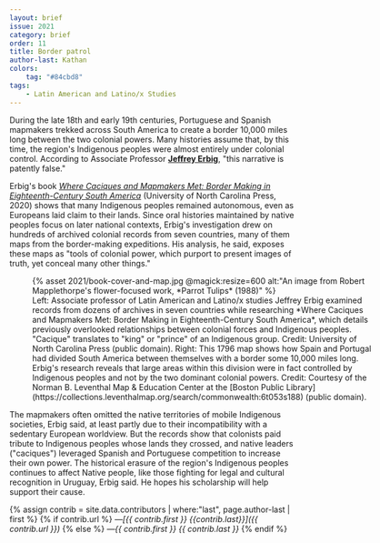 ```yaml
---
layout: brief
issue: 2021
category: brief
order: 11
title: Border patrol
author-last: Kathan
colors:
    tag: "#84cbd8"
tags:
    - Latin American and Latino/x Studies
---
```


During the late 18th and early 19th centuries, Portuguese and Spanish mapmakers trekked across South America to create a border 10,000 miles long between the two colonial powers. Many histories assume that, by this time, the region's Indigenous peoples were almost entirely under colonial control. According to Associate Professor [**Jeffrey Erbig**](https://lals.ucsc.edu/faculty/index.php?uid=jerbig), "this narrative is patently false."

Erbig's book [*Where Caciques and Mapmakers Met: Border Making in Eighteenth-Century South America*](https://uncpress.org/book/9781469655048/where-caciques-and-mapmakers-met/) (University of North Carolina Press, 2020) shows that many Indigenous peoples remained autonomous, even as Europeans laid claim to their lands. Since oral histories maintained by native peoples focus on later national contexts, Erbig's investigation drew on hundreds of archived colonial records from seven countries, many of them maps from the border-making expeditions. His analysis, he said, exposes these maps as "tools of colonial power, which purport to present images of truth, yet conceal many other things."
<figure class="briefs-full" style="width:600px">
  {% asset 2021/book-cover-and-map.jpg @magick:resize=600 alt:"An image from Robert Mapplethorpe's flower-focused work, *Parrot Tulips*
(1988)" %}<figcaption markdown="span">Left: Associate professor of Latin American and Latino/x studies Jeffrey Erbig examined records from dozens of archives in seven countries while researching *Where Caciques and Mapmakers Met: Border Making in Eighteenth-Century South America*, which details previously overlooked relationships between colonial forces and Indigenous peoples. "Cacique" translates to "king" or "prince" of an Indigenous group. Credit: University of North Carolina Press (public domain). Right: This 1796 map shows how Spain and Portugal had divided South America between themselves with a border some 10,000 miles long. Erbig's research reveals that large areas within this division were in fact controlled by Indigenous peoples and not by the two dominant colonial powers. Credit: Courtesy of the Norman B. Leventhal Map & Education Center at the [Boston Public Library](https://collections.leventhalmap.org/search/commonwealth:6t053s188) (public domain).</figcaption>
</figure>
The mapmakers often omitted the native territories of mobile Indigenous societies, Erbig said, at least partly due to their incompatibility with a sedentary European worldview. But the records show that colonists paid tribute to Indigenous peoples whose lands they crossed, and native leaders ("caciques") leveraged Spanish and Portuguese competition to increase their own power. The historical erasure of the region's Indigenous peoples continues to affect Native people, like those fighting for legal and cultural recognition in Uruguay, Erbig said. He hopes his scholarship will help support their cause.

{% assign contrib = site.data.contributors | where:"last", page.author-last | first %}
{% if contrib.url %}
*&mdash;[{{ contrib.first }} {{contrib.last}}]({{ contrib.url }})*
{% else %}
*&mdash;{{ contrib.first }} {{ contrib.last }}*
{% endif %}
